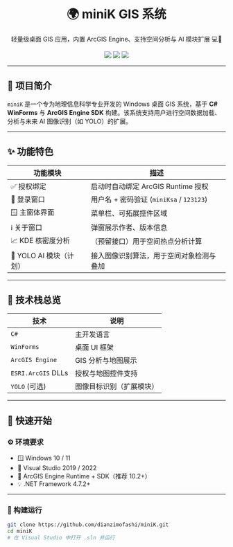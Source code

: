 <h1 align="center">🌍 miniK GIS 系统</h1>

<p align="center">
轻量级桌面 GIS 应用，内置 ArcGIS Engine、支持空间分析与 AI 模块扩展 💻🧠
</p>

<p align="center">
  <img src="https://img.shields.io/badge/platform-Windows-blue?logo=windows&style=for-the-badge"/>
  <img src="https://img.shields.io/badge/language-C%23-blueviolet?logo=c-sharp&style=for-the-badge"/>
  <img src="https://img.shields.io/badge/GIS-ArcGIS--Engine-green?style=for-the-badge"/>
</p>

---

## 📌 项目简介

`miniK` 是一个专为地理信息科学专业开发的 Windows 桌面 GIS 系统，基于 **C# WinForms** 与 **ArcGIS Engine SDK** 构建。该系统支持用户进行空间数据加载、分析与未来 AI 图像识别（如 YOLO）的扩展。

---

## ✨ 功能特色

| 功能模块                  | 描述                                                                 |
|---------------------------|----------------------------------------------------------------------|
| ✅ 授权绑定               | 启动时自动绑定 ArcGIS Runtime 授权                                   |
| 🔐 登录窗口               | 用户名 + 密码验证 (`miniKsa` / `123123`)                             |
| 🪟 主窗体界面             | 菜单栏、可拓展控件区域                                               |
| ℹ️ 关于窗口               | 弹窗展示作者、版本信息                                               |
| 📈 KDE 核密度分析         | （预留接口）用于空间热点分析计算                                     |
| 🤖 YOLO AI 模块（计划）   | 接入图像识别算法，用于空间对象检测与叠加                             |

---

## 🧱 技术栈总览

| 技术         | 说明                       |
|--------------|----------------------------|
| `C#`         | 主开发语言                 |
| `WinForms`   | 桌面 UI 框架               |
| `ArcGIS Engine` | GIS 分析与地图展示       |
| `ESRI.ArcGIS` DLLs | 授权与地图控件支持   |
| `YOLO` (可选) | 图像目标识别（扩展模块） |

---

## 🚀 快速开始

### ⚙️ 环境要求

- 🪟 Windows 10 / 11
- 🧰 Visual Studio 2019 / 2022
- 🧭 ArcGIS Engine Runtime + SDK（推荐 10.2+）
- 💡 .NET Framework 4.7.2+

---

### 🔧 构建运行

```bash
git clone https://github.com/dianzimofashi/miniK.git
cd miniK
# 在 Visual Studio 中打开 .sln 并运行
